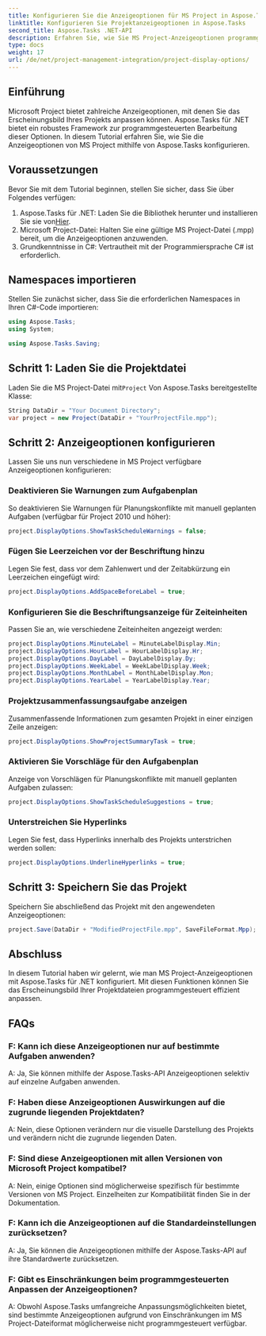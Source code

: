 ```yaml
---
title: Konfigurieren Sie die Anzeigeoptionen für MS Project in Aspose.Tasks
linktitle: Konfigurieren Sie Projektanzeigeoptionen in Aspose.Tasks
second_title: Aspose.Tasks .NET-API
description: Erfahren Sie, wie Sie MS Project-Anzeigeoptionen programmgesteuert mit Aspose.Tasks für .NET konfigurieren. Passen Sie das Erscheinungsbild Ihres Projekts mühelos an.
type: docs
weight: 17
url: /de/net/project-management-integration/project-display-options/
---
```

## Einführung
Microsoft Project bietet zahlreiche Anzeigeoptionen, mit denen Sie das Erscheinungsbild Ihres Projekts anpassen können. Aspose.Tasks für .NET bietet ein robustes Framework zur programmgesteuerten Bearbeitung dieser Optionen. In diesem Tutorial erfahren Sie, wie Sie die Anzeigeoptionen von MS Project mithilfe von Aspose.Tasks konfigurieren.
## Voraussetzungen
Bevor Sie mit dem Tutorial beginnen, stellen Sie sicher, dass Sie über Folgendes verfügen:
1.  Aspose.Tasks für .NET: Laden Sie die Bibliothek herunter und installieren Sie sie von[Hier](https://releases.aspose.com/tasks/net/).
2. Microsoft Project-Datei: Halten Sie eine gültige MS Project-Datei (.mpp) bereit, um die Anzeigeoptionen anzuwenden.
3. Grundkenntnisse in C#: Vertrautheit mit der Programmiersprache C# ist erforderlich.

## Namespaces importieren
Stellen Sie zunächst sicher, dass Sie die erforderlichen Namespaces in Ihren C#-Code importieren:
```csharp
using Aspose.Tasks;
using System;

using Aspose.Tasks.Saving;
```
## Schritt 1: Laden Sie die Projektdatei
 Laden Sie die MS Project-Datei mit`Project` Von Aspose.Tasks bereitgestellte Klasse:
```csharp
String DataDir = "Your Document Directory";
var project = new Project(DataDir + "YourProjectFile.mpp");
```
## Schritt 2: Anzeigeoptionen konfigurieren
Lassen Sie uns nun verschiedene in MS Project verfügbare Anzeigeoptionen konfigurieren:
### Deaktivieren Sie Warnungen zum Aufgabenplan
So deaktivieren Sie Warnungen für Planungskonflikte mit manuell geplanten Aufgaben (verfügbar für Project 2010 und höher):
```csharp
project.DisplayOptions.ShowTaskScheduleWarnings = false;
```
### Fügen Sie Leerzeichen vor der Beschriftung hinzu
Legen Sie fest, dass vor dem Zahlenwert und der Zeitabkürzung ein Leerzeichen eingefügt wird:
```csharp
project.DisplayOptions.AddSpaceBeforeLabel = true;
```
### Konfigurieren Sie die Beschriftungsanzeige für Zeiteinheiten
Passen Sie an, wie verschiedene Zeiteinheiten angezeigt werden:
```csharp
project.DisplayOptions.MinuteLabel = MinuteLabelDisplay.Min;
project.DisplayOptions.HourLabel = HourLabelDisplay.Hr;
project.DisplayOptions.DayLabel = DayLabelDisplay.Dy;
project.DisplayOptions.WeekLabel = WeekLabelDisplay.Week;
project.DisplayOptions.MonthLabel = MonthLabelDisplay.Mon;
project.DisplayOptions.YearLabel = YearLabelDisplay.Year;
```
### Projektzusammenfassungsaufgabe anzeigen
Zusammenfassende Informationen zum gesamten Projekt in einer einzigen Zeile anzeigen:
```csharp
project.DisplayOptions.ShowProjectSummaryTask = true;
```
### Aktivieren Sie Vorschläge für den Aufgabenplan
Anzeige von Vorschlägen für Planungskonflikte mit manuell geplanten Aufgaben zulassen:
```csharp
project.DisplayOptions.ShowTaskScheduleSuggestions = true;
```
### Unterstreichen Sie Hyperlinks
Legen Sie fest, dass Hyperlinks innerhalb des Projekts unterstrichen werden sollen:
```csharp
project.DisplayOptions.UnderlineHyperlinks = true;
```
## Schritt 3: Speichern Sie das Projekt
Speichern Sie abschließend das Projekt mit den angewendeten Anzeigeoptionen:
```csharp
project.Save(DataDir + "ModifiedProjectFile.mpp", SaveFileFormat.Mpp);
```

## Abschluss
In diesem Tutorial haben wir gelernt, wie man MS Project-Anzeigeoptionen mit Aspose.Tasks für .NET konfiguriert. Mit diesen Funktionen können Sie das Erscheinungsbild Ihrer Projektdateien programmgesteuert effizient anpassen.
## FAQs
### F: Kann ich diese Anzeigeoptionen nur auf bestimmte Aufgaben anwenden?
A: Ja, Sie können mithilfe der Aspose.Tasks-API Anzeigeoptionen selektiv auf einzelne Aufgaben anwenden.
### F: Haben diese Anzeigeoptionen Auswirkungen auf die zugrunde liegenden Projektdaten?
A: Nein, diese Optionen verändern nur die visuelle Darstellung des Projekts und verändern nicht die zugrunde liegenden Daten.
### F: Sind diese Anzeigeoptionen mit allen Versionen von Microsoft Project kompatibel?
A: Nein, einige Optionen sind möglicherweise spezifisch für bestimmte Versionen von MS Project. Einzelheiten zur Kompatibilität finden Sie in der Dokumentation.
### F: Kann ich die Anzeigeoptionen auf die Standardeinstellungen zurücksetzen?
A: Ja, Sie können die Anzeigeoptionen mithilfe der Aspose.Tasks-API auf ihre Standardwerte zurücksetzen.
### F: Gibt es Einschränkungen beim programmgesteuerten Anpassen der Anzeigeoptionen?
A: Obwohl Aspose.Tasks umfangreiche Anpassungsmöglichkeiten bietet, sind bestimmte Anzeigeoptionen aufgrund von Einschränkungen im MS Project-Dateiformat möglicherweise nicht programmgesteuert verfügbar.